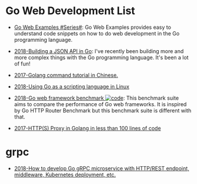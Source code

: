 # Go Web Development List

- [Go Web Examples #Series#](https://gowebexamples.github.io/): Go Web Examples provides easy to understand code snippets on how to do web development in the Go programming language.

- [2018-Building a JSON API in Go](https://parg.co/U1h): I've recently been building more and more complex things with the Go programming language. It's been a lot of fun!

- [2017-Golang command tutorial in Chinese.](https://github.com/hyper0x/go_command_tutorial)

- [2018-Using Go as a scripting language in Linux](https://blog.cloudflare.com/using-go-as-a-scripting-language-in-linux/)

- [2018-Go web framework benchmark ![code](https://martrix-usa.oss-accelerate.aliyuncs.com/logo/code.svg)](https://github.com/smallnest/go-web-framework-benchmark): This benchmark suite aims to compare the performance of Go web frameworks. It is inspired by Go HTTP Router Benchmark but this benchmark suite is different with that.

- [2017-HTTP(S) Proxy in Golang in less than 100 lines of code](https://medium.com/@mlowicki/http-s-proxy-in-golang-in-less-than-100-lines-of-code-6a51c2f2c38c)

# grpc

- [2018-How to develop Go gRPC microservice with HTTP/REST endpoint, middleware, Kubernetes deployment, etc.](https://medium.com/@amsokol.com/tutorial-how-to-develop-go-grpc-microservice-with-http-rest-endpoint-middleware-kubernetes-daebb36a97e9)
